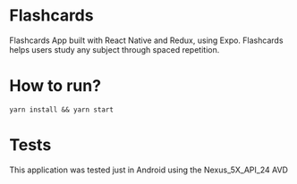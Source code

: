 # Flashcards


Flashcards App built with React Native and Redux, using Expo. Flashcards helps users study any subject through spaced repetition.

# How to run?

```
yarn install && yarn start
```

# Tests

This application was tested just in Android using the Nexus_5X_API_24 AVD
